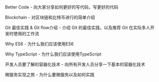 Better Code - 向大家分享如何更好的写代码，写更好的代码

Blockchain - 对区块链和比特币进行的简单介绍

Git 最佳实践 & Git flow介绍 - 介绍 Git 的最佳实践，以及推荐 Git 在实际多人开发时使用的工作流

Why ES6 - 为什么我们应该使用ES6

Why TypeScript - 为什么我们应该使用TypeScript

开发人员要了解的容器化技术 - 向所有开发人员分享一下基本的容器化技术

微服务实现之旅 - 为什么要微服务以及如何实践
